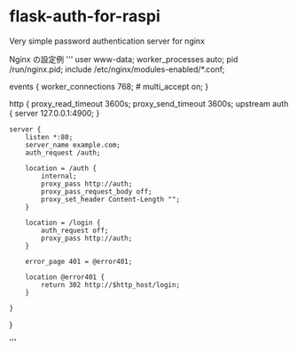 # flask-auth-for-raspi
Very simple password authentication server for nginx

Nginx の設定例
'''
user www-data;
worker_processes auto;
pid /run/nginx.pid;
include /etc/nginx/modules-enabled/*.conf;

events {
	worker_connections 768;
	# multi_accept on;
}

http {
    proxy_read_timeout 3600s;
    proxy_send_timeout 3600s;
    upstream auth {
        server 127.0.0.1:4900;
    }

    server {
        listen *:80;
        server_name example.com;
        auth_request /auth;

        location = /auth {
            internal;
            proxy_pass http://auth;
            proxy_pass_request_body off;
            proxy_set_header Content-Length "";
        }

        location = /login {
            auth_request off;
            proxy_pass http://auth;
        }

        error_page 401 = @error401;

        location @error401 {
            return 302 http://$http_host/login;
        }

    }
}


'''
